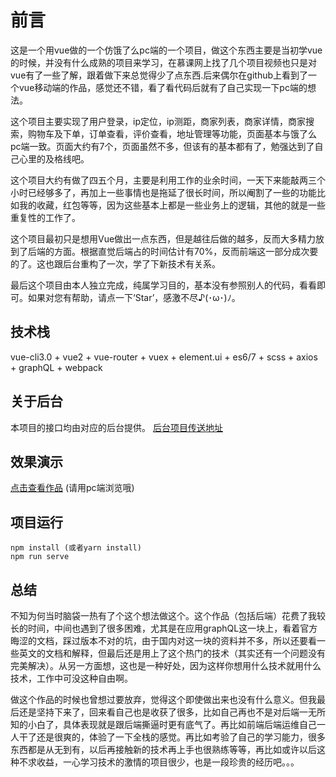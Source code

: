 # 前言

这是一个用vue做的一个仿饿了么pc端的一个项目，做这个东西主要是当初学vue的时候，并没有什么成熟的项目来学习，在慕课网上找了几个项目视频也只是对vue有了一些了解，跟着做下来总觉得少了点东西.后来偶尔在github上看到了一个vue移动端的作品，感觉还不错，看了看代码后就有了自己实现一下pc端的想法。

这个项目主要实现了用户登录，ip定位，ip测距，商家列表，商家详情，商家搜索，购物车及下单，订单查看，评价查看，地址管理等功能，页面基本与饿了么pc端一致。页面大约有7个，页面虽然不多，但该有的基本都有了，勉强达到了自己心里的及格线吧。

这个项目大约有做了四五个月，主要是利用工作的业余时间，一天下来能敲两三个小时已经够多了，再加上一些事情也是拖延了很长时间，所以阉割了一些的功能比如我的收藏，红包等等，因为这些基本上都是一些业务上的逻辑，其他的就是一些重复性的工作了。

这个项目最初只是想用Vue做出一点东西，但是越往后做的越多，反而大多精力放到了后端的方面。根据直觉后端占的时间估计有70%，反而前端这一部分成次要的了。这也跟后台重构了一次，学了下新技术有关系。

最后这个项目由本人独立完成，纯属学习目的，基本没有参照别人的代码，看看即可。如果对您有帮助，请点一下‘Star’，感激不尽♪(･ω･)ﾉ。

## 技术栈

vue-cli3.0 + vue2 + vue-router + vuex + element.ui + es6/7 + scss + axios + graphQL + webpack

## 关于后台

本项目的接口均由对应的后台提供。
[后台项目传送地址](https://github.com/xiangzhisuoxin/elm-node)

## 效果演示

[点击查看作品](http://www.xzsxin.cn) (请用pc端浏览哦)

## 项目运行

```
npm install (或者yarn install)
npm run serve
```

## 总结

不知为何当时脑袋一热有了个这个想法做这个。这个作品（包括后端）花费了我较长的时间，中间也遇到了很多困难，尤其是在应用graphQL这一块上，看着官方晦涩的文档，踩过版本不对的坑，由于国内对这一块的资料并不多，所以还要看一些英文的文档和解释，但最后还是用上了这个热门的技术（其实还有一个问题没有完美解决）。从另一方面想，这也是一种好处，因为这样你想用什么技术就用什么技术，工作中可没这种自由啊。

做这个作品的时候也曾想过要放弃，觉得这个即使做出来也没有什么意义。但我最后还是坚持下来了，回来看自己也是收获了很多，比如自己再也不是对后端一无所知的小白了，具体表现就是跟后端撕逼时更有底气了。再比如前端后端运维自己一人干了还是很爽的，体验了一下全栈的感觉。再比如考验了自己的学习能力，很多东西都是从无到有，以后再接触新的技术再上手也很熟练等等，再比如或许以后这种不求收益，一心学习技术的激情的项目很少，也是一段珍贵的经历吧。。。